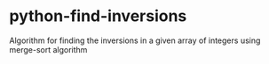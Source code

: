 python-find-inversions
======================

Algorithm for finding the inversions in a given array of integers using merge-sort algorithm
